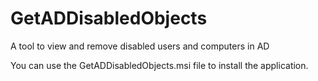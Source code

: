 # GetADDisabledObjects
A tool to view and remove disabled users and computers in AD

You can use the GetADDisabledObjects.msi file to install the application.
